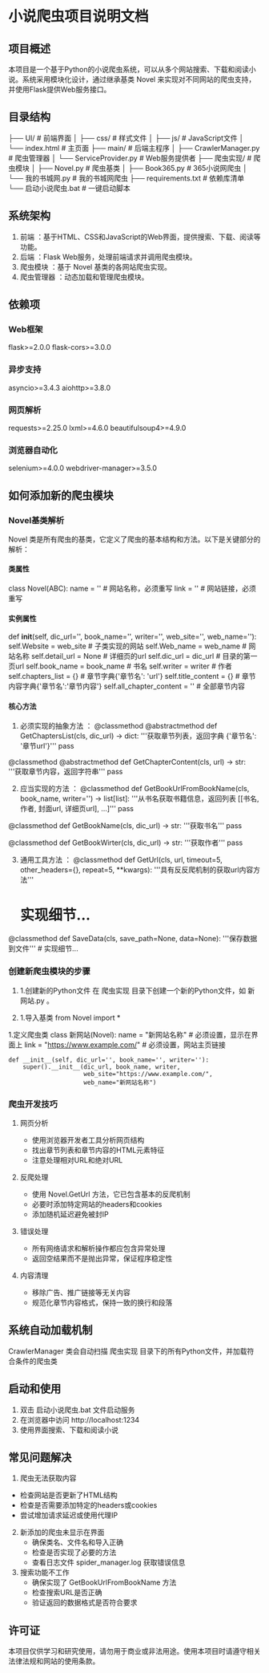 # 小说爬虫项目说明文档

## 项目概述
本项目是一个基于Python的小说爬虫系统，可以从多个网站搜索、下载和阅读小说。系统采用模块化设计，通过继承基类 Novel 来实现对不同网站的爬虫支持，并使用Flask提供Web服务接口。


## 目录结构
├── UI/                   # 前端界面
│   ├── css/              # 样式文件
│   ├── js/               # JavaScript文件
│   └── index.html        # 主页面
├── main/                 # 后端主程序
│   ├── CrawlerManager.py # 爬虫管理器
│   └── ServiceProvider.py # Web服务提供者
├── 爬虫实现/              # 爬虫模块
│   ├── Novel.py          # 爬虫基类
│   ├── Book365.py        # 365小说网爬虫
│   └── 我的书城网.py       # 我的书城网爬虫
├── requirements.txt      # 依赖库清单
└── 启动小说爬虫.bat        # 一键启动脚本


## 系统架构
1.  前端 ：基于HTML、CSS和JavaScript的Web界面，提供搜索、下载、阅读等功能。
2.  后端 ：Flask Web服务，处理前端请求并调用爬虫模块。
3.  爬虫模块 ：基于 Novel 基类的各网站爬虫实现。
4.  爬虫管理器 ：动态加载和管理爬虫模块。


## 依赖项

### Web框架
flask>=2.0.0
flask-cors>=3.0.0

### 异步支持
asyncio>=3.4.3
aiohttp>=3.8.0

### 网页解析
requests>=2.25.0
lxml>=4.6.0
beautifulsoup4>=4.9.0

### 浏览器自动化
selenium>=4.0.0
webdriver-manager>=3.5.0


## 如何添加新的爬虫模块

### Novel基类解析
Novel 类是所有爬虫的基类，它定义了爬虫的基本结构和方法。以下是关键部分的解析：

#### 类属性
 class Novel(ABC):
    name = ''  # 网站名称，必须重写
    link = ''  # 网站链接，必须重写

#### 实例属性
def __init__(self, dic_url='', book_name='', writer='', web_site='', web_name=''):
    self.Website = web_site        # 子类实现的网站
    self.Web_name = web_name       # 网站名称
    self.detail_url = None         # 详细页的url
    self.dic_url = dic_url         # 目录的第一页url
    self.book_name = book_name     # 书名
    self.writer = writer           # 作者
    self.chapters_list = {}        # 章节字典{'章节名': 'url'}
    self.title_content = {}        # 章节内容字典{'章节名':'章节内容'}
    self.all_chapter_content = ''   # 全部章节内容

#### 核心方法
1. 必须实现的抽象方法 ：
@classmethod
@abstractmethod
def GetChaptersList(cls, dic_url) -> dict:
    '''获取章节列表，返回字典 {'章节名': '章节url'}'''
    pass

@classmethod
@abstractmethod
def GetChapterContent(cls, url) -> str:
    '''获取章节内容，返回字符串'''
    pass

2. 应当实现的方法 ：
@classmethod
def GetBookUrlFromBookName(cls, book_name, writer='') -> list[list]:
    '''从书名获取书籍信息，返回列表 [[书名, 作者, 封面url, 详细页url], ...]'''
    pass

@classmethod
def GetBookName(cls, dic_url) -> str:
    '''获取书名'''
    pass

@classmethod
def GetBookWirter(cls, dic_url) -> str:
    '''获取作者'''
    pass

3. 通用工具方法 ：
@classmethod
def GetUrl(cls, url, timeout=5, other_headers={}, repeat=5, **kwargs):
    '''具有反反爬机制的获取url内容方法'''
    # 实现细节...

@classmethod
def SaveData(cls, save_path=None, data=None):
    '''保存数据到文件'''
    # 实现细节...


### 创建新爬虫模块的步骤
1. 1.创建新的Python文件
在 爬虫实现 目录下创建一个新的Python文件，如 新网站.py 。

2. 1.导入基类
from Novel import *

1.定义爬虫类
class 新网站(Novel):
    name = "新网站名称"  # 必须设置，显示在界面上
    link = "https://www.example.com/"  # 必须设置，网站主页链接
    
    def __init__(self, dic_url='', book_name='', writer=''):
        super().__init__(dic_url, book_name, writer, 
                         web_site="https://www.example.com/", 
                         web_name="新网站名称")
                

### 爬虫开发技巧
1. 
   网页分析
   
   - 使用浏览器开发者工具分析网页结构
   - 找出章节列表和章节内容的HTML元素特征
   - 注意处理相对URL和绝对URL
2. 
   反爬处理
   
   - 使用 Novel.GetUrl 方法，它已包含基本的反爬机制
   - 必要时添加特定网站的headers和cookies
   - 添加随机延迟避免被封IP
3. 
   错误处理
   
   - 所有网络请求和解析操作都应包含异常处理
   - 返回空结果而不是抛出异常，保证程序稳定性
4. 
   内容清理
   
   - 移除广告、推广链接等无关内容
   - 规范化章节内容格式，保持一致的换行和段落


## 系统自动加载机制
CrawlerManager 类会自动扫描 爬虫实现 目录下的所有Python文件，并加载符合条件的爬虫类


## 启动和使用
1. 双击 启动小说爬虫.bat 文件启动服务
2. 在浏览器中访问 http://localhost:1234
3. 使用界面搜索、下载和阅读小说


## 常见问题解决
1.  爬虫无法获取内容
   - 检查网站是否更新了HTML结构
   - 检查是否需要添加特定的headers或cookies
   - 尝试增加请求延迟或使用代理IP
2. 新添加的爬虫未显示在界面
   - 确保类名、文件名和导入正确
   - 检查是否实现了必要的方法
   - 查看日志文件 spider_manager.log 获取错误信息
3. 搜索功能不工作
   - 确保实现了 GetBookUrlFromBookName 方法
   - 检查搜索URL是否正确
   - 验证返回的数据格式是否符合要求


## 许可证
本项目仅供学习和研究使用，请勿用于商业或非法用途。使用本项目时请遵守相关法律法规和网站的使用条款。

